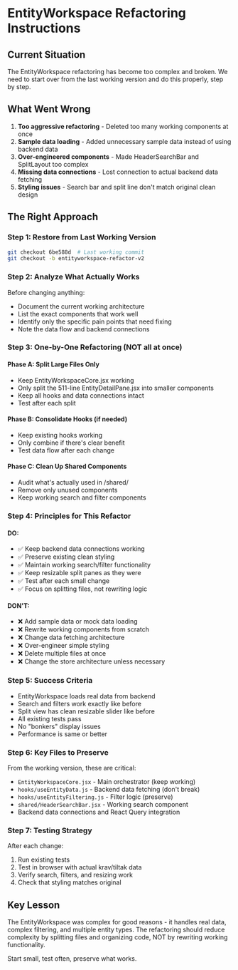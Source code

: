 # EntityWorkspace Refactoring Instructions

## Current Situation
The EntityWorkspace refactoring has become too complex and broken. We need to start over from the last working version and do this properly, step by step.

## What Went Wrong
1. **Too aggressive refactoring** - Deleted too many working components at once
2. **Sample data loading** - Added unnecessary sample data instead of using backend data
3. **Over-engineered components** - Made HeaderSearchBar and SplitLayout too complex
4. **Missing data connections** - Lost connection to actual backend data fetching
5. **Styling issues** - Search bar and split line don't match original clean design

## The Right Approach

### Step 1: Restore from Last Working Version
```bash
git checkout 6be588d  # Last working commit
git checkout -b entityworkspace-refactor-v2
```

### Step 2: Analyze What Actually Works
Before changing anything:
- Document the current working architecture
- List the exact components that work well
- Identify only the specific pain points that need fixing
- Note the data flow and backend connections

### Step 3: One-by-One Refactoring (NOT all at once)

#### Phase A: Split Large Files Only
- Keep EntityWorkspaceCore.jsx working
- Only split the 511-line EntityDetailPane.jsx into smaller components
- Keep all hooks and data connections intact
- Test after each split

#### Phase B: Consolidate Hooks (if needed)
- Keep existing hooks working
- Only combine if there's clear benefit
- Test data flow after each change

#### Phase C: Clean Up Shared Components
- Audit what's actually used in /shared/
- Remove only unused components
- Keep working search and filter components

### Step 4: Principles for This Refactor

#### DO:
- ✅ Keep backend data connections working
- ✅ Preserve existing clean styling 
- ✅ Maintain working search/filter functionality
- ✅ Keep resizable split panes as they were
- ✅ Test after each small change
- ✅ Focus on splitting files, not rewriting logic

#### DON'T:
- ❌ Add sample data or mock data loading
- ❌ Rewrite working components from scratch
- ❌ Change data fetching architecture
- ❌ Over-engineer simple styling
- ❌ Delete multiple files at once
- ❌ Change the store architecture unless necessary

### Step 5: Success Criteria
- EntityWorkspace loads real data from backend
- Search and filters work exactly like before
- Split view has clean resizable slider like before
- All existing tests pass
- No "bonkers" display issues
- Performance is same or better

### Step 6: Key Files to Preserve
From the working version, these are critical:
- `EntityWorkspaceCore.jsx` - Main orchestrator (keep working)
- `hooks/useEntityData.js` - Backend data fetching (don't break)
- `hooks/useEntityFiltering.js` - Filter logic (preserve)
- `shared/HeaderSearchBar.jsx` - Working search component
- Backend data connections and React Query integration

### Step 7: Testing Strategy
After each change:
1. Run existing tests
2. Test in browser with actual krav/tiltak data
3. Verify search, filters, and resizing work
4. Check that styling matches original

## Key Lesson
The EntityWorkspace was complex for good reasons - it handles real data, complex filtering, and multiple entity types. The refactoring should reduce complexity by splitting files and organizing code, NOT by rewriting working functionality.

Start small, test often, preserve what works.